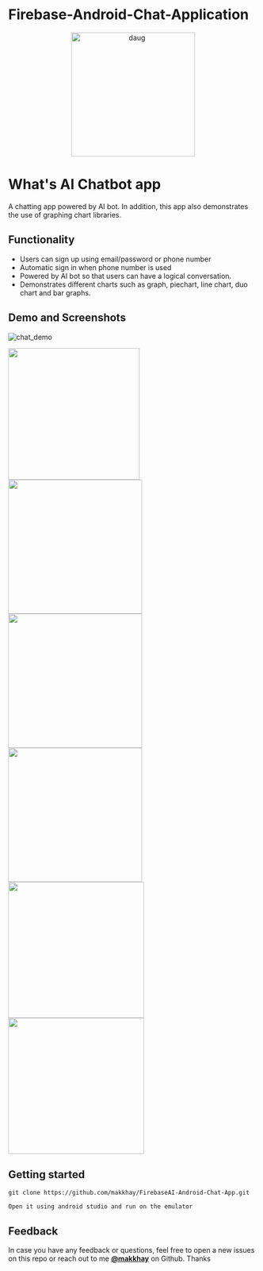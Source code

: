 # Firebase-Android-Chat-Application
<p align="center">
  <a href="https://github.com/makkhay/CameraTranslate2">
    <img alt="daug" src="https://github.com/makkhay/CameraTranslate2/blob/master/ScreenShots/camera_icon.png" width="250">
  </a>
</p>


# What's AI Chatbot app 
A chatting app powered by AI bot. In addition, this app also demonstrates the use of graphing chart libraries. 



## Functionality
- Users can sign up using email/password or phone number
- Automatic sign in when phone number is used  
- Powered by AI bot so that users can have a logical conversation.
- Demonstrates different charts such as graph, piechart, line chart, duo chart and bar graphs.


## Demo and Screenshots

![chat_demo](https://github.com/makkhay/FirebaseAI-Android-Chat-App/blob/master/first.gif)

<div style={{display: flex; flex-direction: row}}>
  <img src="https://github.com/makkhay/FirebaseAI-Android-Chat-App/blob/master/login.png" width="265" />
  <img src="https://github.com/makkhay/FirebaseAI-Android-Chat-App/blob/master/register.png" width="270" />
  <img src="https://github.com/makkhay/FirebaseAI-Android-Chat-App/blob/master/phone_register.png" width="270" />
 
</div>

<div style={{display: flex; flex-direction: row}}>
  <img src="https://github.com/makkhay/FirebaseAI-Android-Chat-App/blob/master/chat.png" width="270" />
  <img src="https://github.com/makkhay/FirebaseAI-Android-Chat-App/blob/master/dashboard.png" width="274" />
  <img src="https://github.com/makkhay/FirebaseAI-Android-Chat-App/blob/master/barchart.png" width="274" />
  
  
 


</div>

## Getting started

```
git clone https://github.com/makkhay/FirebaseAI-Android-Chat-App.git

Open it using android studio and run on the emulator 
```



## Feedback

In case you have any feedback or questions, feel free to open a new issues on this repo or reach out to me [**@makkhay**](https://github.com/makkhay) on Github. Thanks





